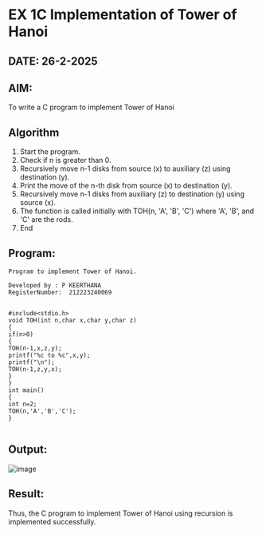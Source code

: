 # EX 1C Implementation of Tower of Hanoi
## DATE: 26-2-2025
## AIM:
To write a C program to implement Tower of Hanoi

## Algorithm
1. Start the program. 
2. Check if n is greater than 0. 
3. Recursively move n-1 disks from source (x) to auxiliary (z) using destination (y). 
4. Print the move of the n-th disk from source (x) to destination (y). 
5. Recursively move n-1 disks from auxiliary (z) to destination (y) using source (x). 
6. The function is called initially with TOH(n, 'A', 'B', 'C') where 'A', 'B', and 'C' are the rods. 
7. End 
## Program:
```
Program to implement Tower of Hanoi.

Developed by : P KEERTHANA
RegisterNumber:  212223240069


#include<stdio.h> 
void TOH(int n,char x,char y,char z) 
{ 
if(n>0) 
{ 
TOH(n-1,x,z,y); 
printf("%c to %c",x,y); 
printf("\n"); 
TOH(n-1,z,y,x); 
} 
} 
int main() 
{ 
int n=2; 
TOH(n,'A','B','C'); 
} 


```

## Output:

![image](https://github.com/user-attachments/assets/4f4520dc-1d13-448b-a557-d216f78fd936)


## Result:
Thus, the C program to implement Tower of Hanoi using recursion is implemented successfully.
